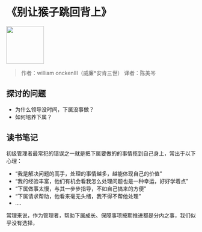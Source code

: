 # 《别让猴子跳回背上》

<img src="/images/cover/monkeyBusiness.jpg" width='100'/>

> 作者：william onckenIII（威廉*安肯三世）
> 译者：陈美岑

## 探讨的问题

- 为什么领导没时间，下属没事做？
- 如何培养下属？

## 读书笔记

初级管理者最常犯的错误之一就是把下属要做的的事情揽到自己身上，常出于以下心理：

- “我是解决问题的高手，处理的事情越多，越能体现自己的价值”
- “我的经验丰富，他们有机会看我怎么处理问题也是一种幸运，好好学着点”
- “下属做事太慢，与其一步步指导，不如自己搞来的方便”
- “下属请求帮助，他看来毫无头绪，我不得不帮他处理”
- ....

常理来说，作为管理者，帮助下属成长、保障事项按期推进都是分内之事，我们似乎没有选择，
